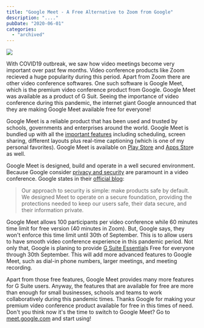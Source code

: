 ```yaml
---
title: "Google Meet - A Free Alternative to Zoom from Google"
description: "...."
pubDate: "2020-06-01"
categories: 
  - "archived"
---
```


  

[![](/images/google-meet.PNG)](https://1.bp.blogspot.com/-pk6Fj4c0rPA/XtRBtEYa7BI/AAAAAAAALqM/UKPpW3qZfQcSwoJlucEPjSorXtkFYCG7ACK4BGAsYHg/google-meet.PNG)

With COVID19 outbreak, we saw how video meetings become very important over past few months. Video conference products like Zoom recieved a huge popularity during this period. Apart from Zoom there are other video conference softwares. One such software is Google Meet, which is the premium video conference product from Google. Google Meet was available as a product of G Suit. Seeing the importance of video conference during this pandemic, the internet giant Google announced that they are making Google Meet available free for everyone!

  

Google Meet is a reliable product that has been used and trusted by schools, governments and enterprises around the world. Google Meet is bundled up with all the [important features](https://cloud.google.com/blog/products/productivity-collaboration/introducing-tiled-view-and-other-top-requested-features-in-google-meet) including scheduling, screen sharing, different layouts plus real-time captioning (which is one of my personal favorites). Google Meet is available on [Play Store](https://play.google.com/store/apps/details?id=com.google.android.apps.meetings&hl=en_US) and [Apps Stor](https://apps.apple.com/app/id1013231476)e as well.

  

Google Meet is designed, build and operate in a well secured environment. Because Google consider [privacy and security](https://support.google.com/meet/answer/9852160) are paramount in a video conference. Google states in their [official blog](https://www.blog.google/products/meet/bringing-google-meet-to-more-people/):

  

> Our approach to security is simple: make products safe by default. We designed Meet to operate on a secure foundation, providing the protections needed to keep our users safe, their data secure, and their information private.

  

Google Meet allows 100 participants per video conference while 60 minutes time limit for free version (40 minutes in Zoom). But, Google says, they won't enforce this time limit until 30th of September. This is to allow users to have smooth video conference experience in this pandemic period. Not only that, Google is planing to provide [G Suite Essential](https://gsuite.google.com/essentials/)s Free for everyone through 30th September. This will add more advanced features to Google Meet, such as dial-in phone numbers, larger meetings, and meeting recording.

  

Apart from those free features, Google Meet provides many more features for G Suite users. Anyway, the features that are available for free are more than enough for small businesses, schools and teams to work collaboratively during this pandemic times. Thanks Google for making your premium video conference product available for free in this times of need. Don't you think now it's the time to switch to Google Meet? Go to [meet.google.com](https://meet.google.com/) and start using!
